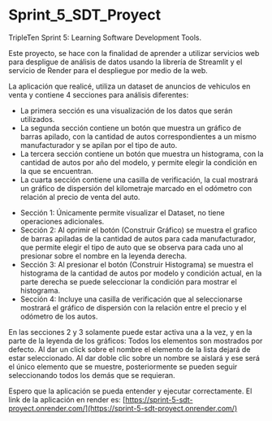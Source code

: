 # Sprint_5_SDT_Proyect

TripleTen Sprint 5: Learning Software Development Tools.

Este proyecto, se hace con la finalidad de aprender a utilizar servicios web para despligue de análisis de datos usando la librería de Streamlit y el servicio de Render para el despliegue por medio de la web.

La aplicación que realicé, utiliza un dataset de anuncios de vehiculos en venta y contiene 4 secciones para análisis diferentes:

* La primera sección es una visualización de los datos que serán utilizados.
* La segunda sección contiene un botón que muestra un gráfico de barras apilado, con la cantidad de autos correspondientes a un mismo manufacturador y se apilan por el tipo de auto.
* La tercera sección contiene un botón que muestra un histograma, con la cantidad de autos por año del modelo, y permite elegir la condición en la que se encuentran.
* La cuarta sección contiene una casilla de verificación, la cual mostrará un gráfico de dispersión del kilometraje marcado en el odómetro con relación al precio de venta del auto.

- Sección 1: Únicamente permite visualizar el Dataset, no tiene operaciones adicionales.
- Sección 2: Al oprimir el botón (Construir Gráfico) se muestra el grafico de barras apiladas de la cantidad de autos para cada manufacturador, que permite elegir el tipo de auto que se observa para cada uno al presionar sobre el nombre en la leyenda derecha.
- Sección 3: Al presionar el botón (Construir Histograma) se muestra el histograma de la cantidad de autos por modelo y condición actual, en la parte derecha se puede seleccionar la condición para mostrar el histograma.
- Sección 4: Incluye una casilla de verificación que al seleccionarse mostrará el gráfico de dispersión con la relación entre el precio y el odómetro de los autos.

En las secciones 2 y 3 solamente puede estar activa una a la vez, y en la parte de la leyenda de los gráficos: Todos los elementos son mostrados por defecto. Al dar un click sobre el nombre el elemento de la lista dejará de estar seleccionado. Al dar doble clic sobre un nombre se aislará y ese será el único elemento que se muestre, posteriormente se pueden seguir seleccionando todos los demás que se requieran.

Espero que la aplicación se pueda entender y ejecutar correctamente. El link de la aplicación en render es: [https://sprint-5-sdt-proyect.onrender.com/](https://sprint-5-sdt-proyect.onrender.com/)